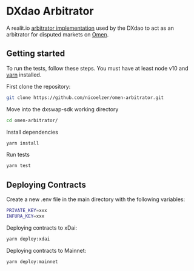 # DXdao Arbitrator #
A realit.io [arbitrator implementation](https://reality.eth.link/app/docs/html/arbitrators.html "arbitrator implementation") used by the DXdao to act as an arbitrator for disputed markets on [Omen](https://omen.eth.link "Omen").

## Getting started
To run the tests, follow these steps. You must have at least node v10 and [yarn](https://yarnpkg.com/) installed.

First clone the repository:

```sh
git clone https://github.com/nicoelzer/omen-arbitrator.git
```

Move into the dxswap-sdk working directory

```sh
cd omen-arbitrator/
```

Install dependencies

```sh
yarn install
```

Run tests

```sh
yarn test
```

## Deploying Contracts

Create a new .env file in the main directory with the following variables:

```sh
PRIVATE_KEY=xxx
INFURA_KEY=xxx
```

Deploying contracts to xDai:
```sh
yarn deploy:xdai
```

Deploying contracts to Mainnet:
```sh
yarn deploy:mainnet
```